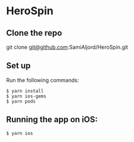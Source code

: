 # HeroSpin

## Clone the repo
git clone git@github.com:SamiAljord/HeroSpin.git

## Set up
Run the following commands:
```shell
$ yarn install
$ yarn ios-gems
$ yarn pods
```

## Running the app on iOS:

```shell
$ yarn ios
```
